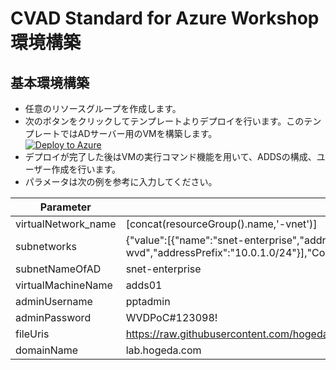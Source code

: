 # CVAD Standard for Azure Workshop環境構築
## 基本環境構築
- 任意のリソースグループを作成します。
-  次のボタンをクリックしてテンプレートよりデプロイを行います。このテンプレートではADサーバー用のVMを構築します。  
    [![Deploy to Azure](https://aka.ms/deploytoazurebutton)](https://portal.azure.com/#create/Microsoft.Template/uri/https%3A%2F%2Fraw.githubusercontent.com%2Fhogeda%2FPPTCVADStandardForAzureWorkshop%2Fmain%2Fazuredeploy.json)
- デプロイが完了した後はVMの実行コマンド機能を用いて、ADDSの構成、ユーザー作成を行います。
- パラメータは次の例を参考に入力してください。

| Parameter  | Sample    |
| --- | --- |
| virtualNetwork_name | [concat(resourceGroup().name,'-vnet')] |
| subnetworks | {"value":[{"name":"snet-enterprise","addressPrefix":"10.0.0.0/24"},{"name":"snet-wvd","addressPrefix":"10.0.1.0/24"}],"Count":2} |
| subnetNameOfAD | snet-enterprise |
| virtualMachineName | adds01 |
| adminUsername | pptadmin |
| adminPassword | WVDPoC#123098! |
| fileUris | https://raw.githubusercontent.com/hogeda/PPTWvdPoCEnvironment/main/WindowsPowershellScript/ConfigureScheduledTask.ps1 |
| domainName | lab.hogeda.com |
